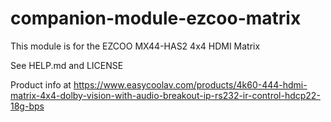 # companion-module-ezcoo-matrix

This module is for the EZCOO MX44-HAS2 4x4 HDMI Matrix

See HELP.md and LICENSE

Product info at https://www.easycoolav.com/products/4k60-444-hdmi-matrix-4x4-dolby-vision-with-audio-breakout-ip-rs232-ir-control-hdcp22-18g-bps
